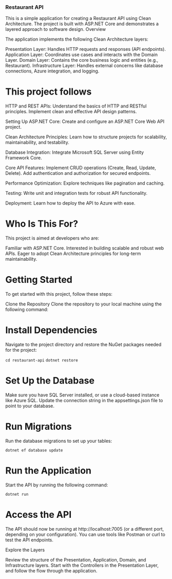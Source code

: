 ### Restaurant API

This is a simple application for creating a Restaurant API using Clean Architecture. The project is built with ASP.NET Core and demonstrates a layered approach to software design.
Overview

The application implements the following Clean Architecture layers:

Presentation Layer: Handles HTTP requests and responses (API endpoints).
Application Layer: Coordinates use cases and interacts with the Domain Layer.
Domain Layer: Contains the core business logic and entities (e.g., Restaurant).
Infrastructure Layer: Handles external concerns like database connections, Azure integration, and logging.

# This project follows

HTTP and REST APIs:
    Understand the basics of HTTP and RESTful principles.
    Implement clean and effective API design patterns.

Setting Up ASP.NET Core:
    Create and configure an ASP.NET Core Web API project.

Clean Architecture Principles:
    Learn how to structure projects for scalability, maintainability, and testability.

Database Integration:
    Integrate Microsoft SQL Server using Entity Framework Core.

Core API Features:
    Implement CRUD operations (Create, Read, Update, Delete).
    Add authentication and authorization for secured endpoints.

Performance Optimization:
    Explore techniques like pagination and caching.

Testing:
    Write unit and integration tests for robust API functionality.

Deployment:
    Learn how to deploy the API to Azure with ease.

# Who Is This For?

This project is aimed at developers who are:

Familiar with ASP.NET Core.
Interested in building scalable and robust web APIs.
Eager to adopt Clean Architecture principles for long-term maintainability.

# Getting Started

To get started with this project, follow these steps:

Clone the Repository
Clone the repository to your local machine using the following command:

# Install Dependencies
Navigate to the project directory and restore the NuGet packages needed for the project:

```cd restaurant-api```
```dotnet restore```

# Set Up the Database

Make sure you have SQL Server installed, or use a cloud-based instance like Azure SQL.
Update the connection string in the appsettings.json file to point to your database.

# Run Migrations
Run the database migrations to set up your tables:

    dotnet ef database update

# Run the Application
Start the API by running the following command:

    dotnet run

# Access the API
The API should now be running at http://localhost:7005 (or a different port, depending on your configuration). You can use tools like Postman or curl to test the API endpoints.

Explore the Layers

Review the structure of the Presentation, Application, Domain, and Infrastructure layers.
Start with the Controllers in the Presentation Layer, and follow the flow through the application.
